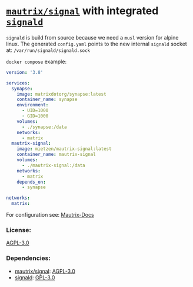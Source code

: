 # [`mautrix/signal`](https://mau.dev/mautrix/signal/) with integrated [`signald`](https://gitlab.com/signald/signald)

`signald` is build from source because we need a `musl` version for alpine linux.
The generated `config.yaml` points to the new internal `signald` socket at: `/var/run/signald/signald.sock`

`docker compose` example:

```yaml
version: '3.8'

services:
  synapse:
    image: matrixdotorg/synapse:latest
    container_name: synapse
    environment:
      - UID=1000
      - GID=1000
    volumes:
      - ./synapse:/data
    networks:
      - matrix
  mautrix-signal:
    image: mietzen/mautrix-signal:latest
    container_name: mautrix-signal
    volumes:
      - ./mautrix-signal:/data
    networks:
      - matrix
    depends_on: 
      - synapse

networks:
  matrix:
```
For configuration see: [Mautrix-Docs](https://docs.mau.fi/bridges/python/signal/docker-setup.html)

### License:
[AGPL-3.0](LICENSE)

### Dependencies:
- [mautrix/signal](https://mau.dev/mautrix/signal/): [AGPL-3.0](https://mau.dev/mautrix/signal/-/blob/master/LICENSE)
- [signald](https://gitlab.com/signald/signald): [GPL-3.0](https://gitlab.com/signald/signald/-/blob/main/LICENSE?ref_type=heads)
